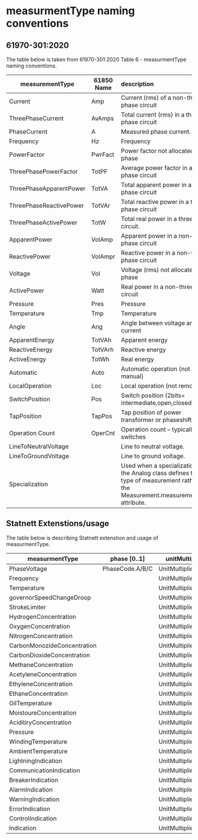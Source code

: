 # measurmentType naming conventions 

## 61970-301:2020
The table below is taken from 61970-301:2020 Table 6 - measurmentType naming conventions.

measurementType        | 61850 Name | description|
| -------------|-|:-------------|
| Current | Amp | Current (rms) of a non-three phase circuit    | 
|ThreePhaseCurrent|	AvAmps	|Total current (rms) in a three phase circuit|
|PhaseCurrent	|A|	Measured phase current.|
|Frequency	|Hz	|Frequency|
|PowerFactor	|PwrFact|	Power factor not allocated to a phase|
|ThreePhasePowerFactor	|TotPF|	Average power factor in a three phase circuit|
|ThreePhaseApparentPower	|TotVA|	Total apparent power in a three phase circuit|
|ThreePhaseReactivePower	|TotVAr|	Total reactive power in a three phase circuit|
|ThreePhaseActivePower	|TotW|	Total real power in a three phase circuit.|
|ApparentPower	|VolAmp|	Apparent power in a non-three phase circuit|
|ReactivePower	|VolAmpr|	Reactive power in a non-three phase circuit|
|Voltage	|Vol|	Voltage (rms) not allocated to a phase|
|ActivePower	|Watt|	Real power in a non-three phase circuit|
|Pressure	|Pres|	Pressure|
|Temperature	|Tmp|	Temperature|
|Angle	|Ang|	Angle between voltage and current|
|ApparentEnergy	|TotVAh|	Apparent energy|
|ReactiveEnergy	|TotVArh|	Reactive energy|
|ActiveEnergy	|TotWh|	Real energy|
|Automatic	|Auto|	Automatic operation (not manual)|
|LocalOperation	|Loc|	Local operation (not remote)|
|SwitchPosition	|Pos|	Switch position (2bits= intermediate,open,closed,ignore)|
|TapPosition	|TapPos|	Tap position of power transformer or phaseshifter|
|Operation Count	|OperCnt|	Operation count – typically for switches|
|LineToNeutralVoltage||		Line to neutral voltage.|
|LineToGroundVoltage	||	Line to ground voltage.|
|Specialization	||	Used when a specialization of the Analog class defines the type of measurement rather than the Measurement.measurementType attribute.|

## Statnett Extenstions/usage
The table below is describing Statnett extenstion and usage of measurmentType.

measurmentType    |phase [0..1] |   unitMultiplier |   unitSymbol|
| -------------|-|-|:-------------|
PhaseVoltage|PhaseCode.A/B/C|UnitMultiplier.k|UnitSymbol.V|
Frequency||UnitMultiplier.none|UnitSymbol.Hz
Temperature||UnitMultiplier.none|UnitSymbol.degC
governorSpeedChangeDroop||UnitMultiplier.none|UnitSymbol.none
StrokeLimiter||UnitMultiplier.M|UnitSymbol.W
HydrogenConcentration||UnitMultiplier.none|UnitSymbol.none
OxygenConcentration||UnitMultiplier.none|UnitSymbol.none
NitrogenConcentration||UnitMultiplier.none|UnitSymbol.none
CarbonMonozideConcentration||UnitMultiplier.none|UnitSymbol.none
CarbonDioxideConcentration||UnitMultiplier.none|UnitSymbol.none
MethaneConcentration||UnitMultiplier.none|UnitSymbol.none
AcetyleneConcentration||UnitMultiplier.none|UnitSymbol.none
EthyleneConcentration||UnitMultiplier.none|UnitSymbol.none
EthaneConcentration||UnitMultiplier.none|UnitSymbol.none
OilTemperature||UnitMultiplier.none|UnitSymbol.degC
MoistoureConcentration||UnitMultiplier.none|UnitSymbol.none
AciditiryConcentration||UnitMultiplier.none|UnitSymbol.none
Pressure||UnitMultiplier.k|UnitSymbol.Pa
WindingTemperature||UnitMultiplier.none|UnitSymbol.degC
AmbientTemperature||UnitMultiplier.none|UnitSymbol.degC
LightningIndication||UnitMultiplier.none|UnitSymbol.none
CommunicationIndication||UnitMultiplier.none|UnitSymbol.none
BreakerIndication||UnitMultiplier.none|UnitSymbol.none
AlarmIndication||UnitMultiplier.none|UnitSymbol.none
WarningIndication||UnitMultiplier.none|UnitSymbol.none
ErrorIndication||UnitMultiplier.none|UnitSymbol.none
ControlIndication||UnitMultiplier.none|UnitSymbol.none
Indication||UnitMultiplier.none|UnitSymbol.none